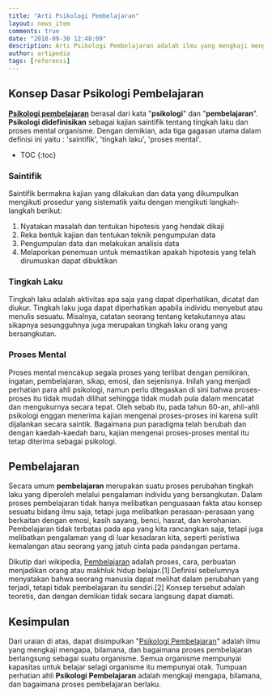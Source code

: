 ```yaml
---
title: "Arti Psikologi Pembelajaran"
layout: news_item
comments: true
date: "2018-09-30 12:48:09"
description: Arti Psikologi Pembelajaran adalah ilmu yang mengkaji mengapa, bilamana, dan bagaimana proses pembelajaran berlangsung sebagai suatu organisme.
author: artipedia
tags: [referensi]
---
```


## Konsep Dasar Psikologi Pembelajaran

**[Psikologi pembelajaran](/teori/arti-psikologi-pembelajaran "Arti Psikologi Pembelajaran")** berasal dari kata "**psikologi**" dan "**pembelajaran**". **Psikologi didefinisikan** sebagai kajian saintifik tentang tingkah laku dan proses mental organisme. Dengan demikian, ada tiga gagasan utama dalam definisi ini yaitu : 'saintifik', 'tingkah laku', 'proses mental'.

* TOC
{:toc}

### Saintifik
Saintifik bermakna kajian yang dilakukan dan data yang dikumpulkan mengikuti prosedur yang sistematik yaitu dengan mengikuti langkah-langkah berikut:

1. Nyatakan masalah dan tentukan hipotesis yang hendak dikaji
2. Reka bentuk kajian dan tentukan teknik pengumpulan data
3. Pengumpulan data dan melakukan analisis data
4. Melaporkan penemuan untuk memastikan apakah hipotesis yang telah dirumuskan dapat dibuktikan 

### Tingkah Laku
Tingkah laku adalah aktivitas apa saja yang dapat diperhatikan, dicatat dan diukur. Tingkah laku juga dapat diperhatikan apabila individu menyebut atau menulis sesuatu. Misalnya, catatan seorang tentang ketakutannya atau sikapnya sesungguhnya juga merupakan tingkah laku orang yang bersangkutan.

### Proses Mental
Proses mental mencakup segala proses yang terlibat dengan pemikiran, ingatan, pembelajaran, sikap, emosi, dan sejenisnya. Inilah yang menjadi perhatian para ahli psikologi, namun perlu ditegaskan di sini bahwa proses-proses itu tidak mudah dilihat sehingga tidak mudah pula dalam mencatat dan mengukurnya secara tepat. Oleh sebab itu, pada tahun 60-an, ahli-ahli psikologi enggan menerima kajian mengenai proses-proses ini karena sulit dijalankan secara saintik. Bagaimana pun paradigma telah berubah dan dengan kaedah-kaedah baru, kajian mengenai proses-proses mental itu tetap diterima sebagai psikologi.

## Pembelajaran
Secara umum **pembelajaran** merupakan suatu proses perubahan tingkah laku yang diperoleh melalui pengalaman individu yang bersangkutan. Dalam proses pembelajaran tidak hanya melibatkan penguasaan fakta atau konsep sesuatu bidang ilmu saja, tetapi juga melibatkan perasaan-perasaan yang berkaitan dengan emosi, kasih sayang, benci, hasrat, dan kerohanian. Pembelajaran tidak terbatas pada apa yang kita rancangkan saja, tetapi juga melibatkan pengalaman yang di luar kesadaran kita, seperti peristiwa kemalangan atau seorang yang jatuh cinta pada pandangan pertama.

Dikutip dari wikipedia, [Pembelajaran](https://id.wikipedia.org/wiki/Pembelajaran "Pembelajaran") adalah proses, cara, perbuatan menjadikan orang atau makhluk hidup belajar.[1] Definisi sebelumnya menyatakan bahwa seorang manusia dapat melihat dalam perubahan yang terjadi, tetapi tidak pembelajaran itu sendiri.[2] Konsep tersebut adalah teoretis, dan dengan demikian tidak secara langsung dapat diamati. 

## Kesimpulan
Dari uraian di atas, dapat disimpulkan "[Psikologi Pembelajaran](/teori/arti-psikologi-pembelajaran "Psikologi Pembelajaran")" adalah ilmu yang mengkaji mengapa, bilamana, dan bagaimana proses pembelajaran berlangsung sebagai suatu organisme. Semua organisme mempunyai kapasitas untuk belajar selagi organisme itu mempunyai otak. Tumpuan perhatian ahli **Psikologi Pembelajaran** adalah mengkaji mengapa, bilamana, dan bagaimana proses pembelajaran berlaku.
